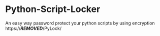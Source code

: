 # Python-Script-Locker
An easy way password protect your python scripts by using encryption
https://***REMOVED***/PyLock/
